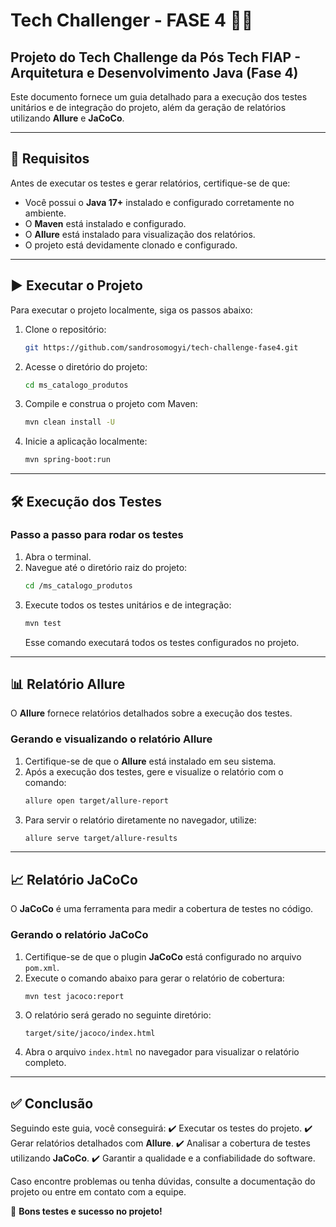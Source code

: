 # Tech Challenger - FASE 4 🚀🚀

## Projeto do Tech Challenge da Pós Tech FIAP - Arquitetura e Desenvolvimento Java (Fase 4)

Este documento fornece um guia detalhado para a execução dos testes unitários e de integração do projeto, além da geração de relatórios utilizando **Allure** e **JaCoCo**.

---

## 📌 Requisitos
Antes de executar os testes e gerar relatórios, certifique-se de que:
- Você possui o **Java 17+** instalado e configurado corretamente no ambiente.
- O **Maven** está instalado e configurado.
- O **Allure** está instalado para visualização dos relatórios.
- O projeto está devidamente clonado e configurado.

---

## ▶️ Executar o Projeto
Para executar o projeto localmente, siga os passos abaixo:

1. Clone o repositório:
   ```bash
   git https://github.com/sandrosomogyi/tech-challenge-fase4.git
   ```
2. Acesse o diretório do projeto:
   ```bash
   cd ms_catalogo_produtos
   ```
3. Compile e construa o projeto com Maven:
   ```bash
   mvn clean install -U
   ```
4. Inicie a aplicação localmente:
   ```bash
   mvn spring-boot:run
   ```

---

## 🛠️ Execução dos Testes

### Passo a passo para rodar os testes
1. Abra o terminal.
2. Navegue até o diretório raiz do projeto:
   ```bash
   cd /ms_catalogo_produtos
   ```
3. Execute todos os testes unitários e de integração:
   ```bash
   mvn test
   ```
   Esse comando executará todos os testes configurados no projeto.

---

## 📊 Relatório Allure
O **Allure** fornece relatórios detalhados sobre a execução dos testes.

### Gerando e visualizando o relatório Allure
1. Certifique-se de que o **Allure** está instalado em seu sistema.
2. Após a execução dos testes, gere e visualize o relatório com o comando:
   ```bash
   allure open target/allure-report
   ```
3. Para servir o relatório diretamente no navegador, utilize:
   ```bash
   allure serve target/allure-results
   ```

---

## 📈 Relatório JaCoCo
O **JaCoCo** é uma ferramenta para medir a cobertura de testes no código.

### Gerando o relatório JaCoCo
1. Certifique-se de que o plugin **JaCoCo** está configurado no arquivo `pom.xml`.
2. Execute o comando abaixo para gerar o relatório de cobertura:
   ```bash
   mvn test jacoco:report
   ```
3. O relatório será gerado no seguinte diretório:
   ```
   target/site/jacoco/index.html
   ```
4. Abra o arquivo `index.html` no navegador para visualizar o relatório completo.

---

## ✅ Conclusão
Seguindo este guia, você conseguirá:
✔️ Executar os testes do projeto.
✔️ Gerar relatórios detalhados com **Allure**.
✔️ Analisar a cobertura de testes utilizando **JaCoCo**.
✔️ Garantir a qualidade e a confiabilidade do software.

Caso encontre problemas ou tenha dúvidas, consulte a documentação do projeto ou entre em contato com a equipe.

🚀 **Bons testes e sucesso no projeto!**
